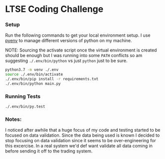 # LTSE Coding Challenge

### Setup

Run the following commands to get your local environment setup.  I use [pyenv](https://github.com/pyenv/pyenv) to manage different versions of python on my machine.

NOTE: Sourcing the activate script once the virtual environment is created should be enough but I was running into some `PATH` conflicts so am suggesting `./.env/bin/python` vs just `python` just to be sure.

```bash
python3.7 -m venv ./.env
source ./.env/bin/activate
./.env/bin/pip install -r requirements.txt
./.env/bin/python main.py
```

### Running Tests

```bash
./.env/bin/py.test
```

### Notes:

I noticed after awhile that a huge focus of my code and testing started to be focused on data validation.  Since the data being used is known I decided to stop focusing on data validation since it seems to be over-engineering for this excercise.  In a real system we'd def want validate all data coming in before sending it off to the trading system.